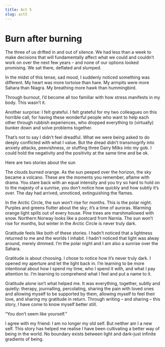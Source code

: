 ```yaml
---
title: Act 5  
slug: act5  
---
```

<script>  
    import SectionBreak from "$components/SectionBreak.svelte";  
    import WideImage from "$components/WideImage.svelte";  
    import sunrise from "$lib/assets/sunrise.webp";  
    import tromso from "$lib/assets/tromso.webp";  
</script>

# Burn after burning

The three of us drifted in and out of silence. We had less than a week to make decisions that will fundamentally affect what we could and couldn’t work on over the next few years – and none of our options looked promising. We sat there, deflated and slumped.

In the midst of this tense, sad mood, I suddenly noticed something was different. My heart was more tortoise than hare. My armpits were more Sahara than Niagra. My breathing more hawk than hummingbird.

Through burnout, I’d become all too familiar with how stress manifests in my body. This wasn’t it.

Another surprise: I felt grateful. I felt grateful for my two colleagues on this horrible call, for having these wonderful people who want to help each other through rubbish experiences, who dropped everything to (virtually) bunker down and solve problems together.

That’s not to say I didn’t feel dreadful. What we were being asked to do deeply conflicted with what I value. But the dread didn’t transmogrify into anxiety attacks, peevishness, or stuffing three Dairy Milks into my gob. I could hold the negativity and the positivity at the same time and be ok.

<SectionBreak />

Here are two stories about the sun

The clouds burned orange. As the sun peeped over the horizon, the sky became a volcano. These are the moments you remember, aflame with drama. You stare back with an equal intensity and you try so hard to hold on to the majesty of a sunrise, you don’t notice how quickly and how subtly it’s over. The day had arrived, unnoticed, extinguishing the flames.

<WideImage src={sunrise} alt="Sunrise over the Sahara desert" />

In the Arctic Circle, the sun won’t rise for months. This is the polar night. Purples and greens flutter about the sky; it’s a time of auroras. Warming orange light spills out of every house. Pine trees are marshmallowed with snow. Northern Norway looks like a postcard from Narnia. The sun won’t rise for months, but winter in the Arctic Circle is never truly dark.

<WideImage src={tromso} alt="Early afternoon during the Polar Night, viewed from the upper reaches of Tromsø centre towards the mainland side" caption="Source: <a href='https://commons.wikimedia.org/wiki/User:Osopolar'>Osopolar</a>, via <a href='https://commons.wikimedia.org/wiki/File:Morketidettermiddag.JPG'>WikiMedia Commons</a>" />

Gratitude feels like both of these stories. I hadn’t noticed that a lightness returned to me and the worlds I inhabit. I hadn’t noticed that light was alway around, merely dimmed. I’m the polar night and I am also a sunrise over the Sahara. 

Gratitude is about choosing. I chose to notice how it’s never truly dark. I opened my aperture and let the light back in. I’m learning to be more intentional about how I spend my time, who I spend it with, and what I pay attention to. I’m learning to comprehend what I feel and put a name to it.

Gratitude alone isn’t what helped me. It was everything, together, subtly and quietly: therapy, journalling, percolating, sharing the pain with loved ones and allowing myself to be supported by them, allowing myself to feel their love, and sharing my gratitude in return. Through writing – and sharing – this story, I have come to know myself better still.

“You don’t seem like yourself.”

I agree with my friend: I am no longer my old self. But neither am I a new self. This story has helped me realise I have been cultivating a better way of being in the world. No boundary exists between light and dark–just infinite gradients of being.

